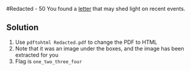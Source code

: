 #Redacted - 50
You found a [letter](https://picoctf.com/problem-static/forensics/redacted/Redacted.pdf) that may shed light on recent events.

## Solution
1. Use `pdftohtml Redacted.pdf` to change the PDF to HTML
2. Note that it was an image under the boxes, and the image has been extracted for you
3. Flag is `one_two_three_four`

